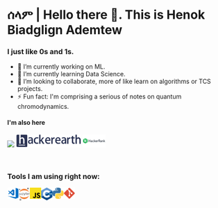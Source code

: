 # ሰላም | Hello there 👋. This is Henok Biadglign Ademtew

### I just like 0s and 1s.

- 🔭 I’m currently working on ML.
- 🌱 I’m currently learning Data Science.
- 👯 I’m looking to collaborate, more of like learn on algorithms or TCS projects.
- ⚡ Fun fact: I'm comprising a serious of notes on quantum chromodynamics.

#### I'm also here
<p align="center">

  <a href=https://www.linkedin.com/in/henok-ademtew-7729b2183/><img height="30" src="https://img.shields.io/badge/linkedin-blue.svg?&style=for-the-badge&logo=linkedin&logoColor=white" /></a>
  <a href=https://www.hackerearth.com/@henokb2124/><img height="30" src = "https://github.com/HenokB/HenokB/blob/main/he.png"></a>
  <a href=https://www.hackerrank.com/HenokB/><img height="30" src = "https://github.com/HenokB/HenokB/blob/main/hackerrank.png"></a>
  

<br />


### Tools I am using right now:


<img align="left" alt="Visual Studio Code" width="26px" src="https://raw.githubusercontent.com/HenokB/HenokB/main/vscode.png" />
<img align="left" alt="Jupyter Notebook" width="26px" src="https://raw.githubusercontent.com/HenokB/HenokB/main/jupyter.png" />
<img align="left" alt="js" width="26px" src="https://raw.githubusercontent.com/HenokB/HenokB/main/js.png" />
<img align="left" alt="C++" width="26px" src="https://raw.githubusercontent.com/HenokB/HenokB/main/cpp.png" />
<img align="left" alt="python" width="26px" src="https://raw.githubusercontent.com/HenokB/HenokB/main/python.png" />
<img align="left" alt="git" width="26px" src="https://raw.githubusercontent.com/HenokB/HenokB/main/git.png" />

<br/>


